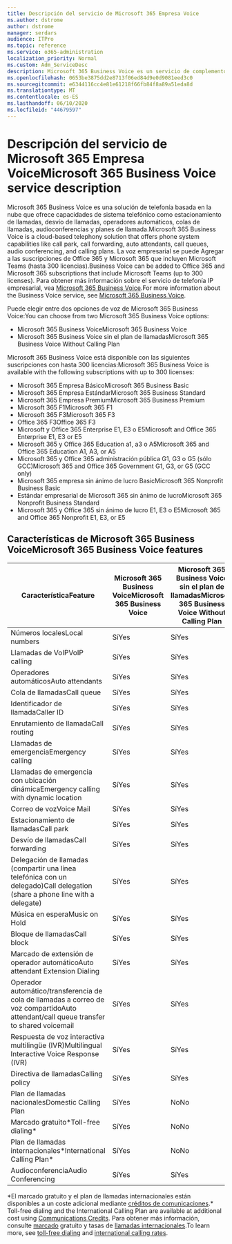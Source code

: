 ```yaml
---
title: Descripción del servicio de Microsoft 365 Empresa Voice
ms.author: dstrome
author: dstrome
manager: serdars
audience: ITPro
ms.topic: reference
ms.service: o365-administration
localization_priority: Normal
ms.custom: Adm_ServiceDesc
description: Microsoft 365 Business Voice es un servicio de complemento que le permite usar Microsoft Teams para llamadas telefónicas. Esto combina sistema telefónico, plan de llamadas nacionales, SMS y audioconferencia.
ms.openlocfilehash: 0653be3875dd2e8713f06ed84d9e0d9081eed3c0
ms.sourcegitcommit: e6344116cc4e81e61218f66fb84f8a89a51eda8d
ms.translationtype: MT
ms.contentlocale: es-ES
ms.lasthandoff: 06/10/2020
ms.locfileid: "44679597"
---
```

# <a name="microsoft-365-business-voice-service-description"></a><span data-ttu-id="ec083-104">Descripción del servicio de Microsoft 365 Empresa Voice</span><span class="sxs-lookup"><span data-stu-id="ec083-104">Microsoft 365 Business Voice service description</span></span>

<span data-ttu-id="ec083-105">Microsoft 365 Business Voice es una solución de telefonía basada en la nube que ofrece capacidades de sistema telefónico como estacionamiento de llamadas, desvío de llamadas, operadores automáticos, colas de llamadas, audioconferencias y planes de llamada.</span><span class="sxs-lookup"><span data-stu-id="ec083-105">Microsoft 365 Business Voice is a cloud-based telephony solution that offers phone system capabilities like call park, call forwarding, auto attendants, call queues, audio conferencing, and calling plans.</span></span> <span data-ttu-id="ec083-106">La voz empresarial se puede Agregar a las suscripciones de Office 365 y Microsoft 365 que incluyen Microsoft Teams (hasta 300 licencias).</span><span class="sxs-lookup"><span data-stu-id="ec083-106">Business Voice can be added to Office 365 and Microsoft 365 subscriptions that include Microsoft Teams (up to 300 licenses).</span></span> <span data-ttu-id="ec083-107">Para obtener más información sobre el servicio de telefonía IP empresarial, vea [Microsoft 365 Business Voice](https://docs.microsoft.com/MicrosoftTeams/business-voice/whats-business-voice).</span><span class="sxs-lookup"><span data-stu-id="ec083-107">For more information about the Business Voice service, see [Microsoft 365 Business Voice](https://docs.microsoft.com/MicrosoftTeams/business-voice/whats-business-voice).</span></span>

<span data-ttu-id="ec083-108">Puede elegir entre dos opciones de voz de Microsoft 365 Business Voice:</span><span class="sxs-lookup"><span data-stu-id="ec083-108">You can choose from two Microsoft 365 Business Voice options:</span></span>

- <span data-ttu-id="ec083-109">Microsoft 365 Business Voice</span><span class="sxs-lookup"><span data-stu-id="ec083-109">Microsoft 365 Business Voice</span></span>
- <span data-ttu-id="ec083-110">Microsoft 365 Business Voice sin el plan de llamadas</span><span class="sxs-lookup"><span data-stu-id="ec083-110">Microsoft 365 Business Voice Without Calling Plan</span></span>

<span data-ttu-id="ec083-111">Microsoft 365 Business Voice está disponible con las siguientes suscripciones con hasta 300 licencias:</span><span class="sxs-lookup"><span data-stu-id="ec083-111">Microsoft 365 Business Voice is available with the following subscriptions with up to 300 licenses:</span></span>

- <span data-ttu-id="ec083-112">Microsoft 365 Empresa Básico</span><span class="sxs-lookup"><span data-stu-id="ec083-112">Microsoft 365 Business Basic</span></span>
- <span data-ttu-id="ec083-113">Microsoft 365 Empresa Estándar</span><span class="sxs-lookup"><span data-stu-id="ec083-113">Microsoft 365 Business Standard</span></span>
- <span data-ttu-id="ec083-114">Microsoft 365 Empresa Premium</span><span class="sxs-lookup"><span data-stu-id="ec083-114">Microsoft 365 Business Premium</span></span>
- <span data-ttu-id="ec083-115">Microsoft 365 F1</span><span class="sxs-lookup"><span data-stu-id="ec083-115">Microsoft 365 F1</span></span>
- <span data-ttu-id="ec083-116">Microsoft 365 F3</span><span class="sxs-lookup"><span data-stu-id="ec083-116">Microsoft 365 F3</span></span>
- <span data-ttu-id="ec083-117">Office 365 F3</span><span class="sxs-lookup"><span data-stu-id="ec083-117">Office 365 F3</span></span>
- <span data-ttu-id="ec083-118">Microsoft y Office 365 Enterprise E1, E3 o E5</span><span class="sxs-lookup"><span data-stu-id="ec083-118">Microsoft and Office 365 Enterprise E1, E3 or E5</span></span>
- <span data-ttu-id="ec083-119">Microsoft 365 y Office 365 Education a1, a3 o A5</span><span class="sxs-lookup"><span data-stu-id="ec083-119">Microsoft 365 and Office 365 Education A1, A3, or A5</span></span>
- <span data-ttu-id="ec083-120">Microsoft 365 y Office 365 administración pública G1, G3 o G5 (sólo GCC)</span><span class="sxs-lookup"><span data-stu-id="ec083-120">Microsoft 365 and Office 365 Government G1, G3, or G5 (GCC only)</span></span>
- <span data-ttu-id="ec083-121">Microsoft 365 empresa sin ánimo de lucro Basic</span><span class="sxs-lookup"><span data-stu-id="ec083-121">Microsoft 365 Nonprofit Business Basic</span></span>
- <span data-ttu-id="ec083-122">Estándar empresarial de Microsoft 365 sin ánimo de lucro</span><span class="sxs-lookup"><span data-stu-id="ec083-122">Microsoft 365 Nonprofit Business Standard</span></span>
- <span data-ttu-id="ec083-123">Microsoft 365 y Office 365 sin ánimo de lucro E1, E3 o E5</span><span class="sxs-lookup"><span data-stu-id="ec083-123">Microsoft 365 and Office 365 Nonprofit E1, E3, or E5</span></span>

## <a name="microsoft-365-business-voice-features"></a><span data-ttu-id="ec083-124">Características de Microsoft 365 Business Voice</span><span class="sxs-lookup"><span data-stu-id="ec083-124">Microsoft 365 Business Voice features</span></span>

| <span data-ttu-id="ec083-125">**Característica**</span><span class="sxs-lookup"><span data-stu-id="ec083-125">**Feature**</span></span>                                            | <span data-ttu-id="ec083-126">**Microsoft 365 Business Voice**</span><span class="sxs-lookup"><span data-stu-id="ec083-126">**Microsoft 365 Business Voice**</span></span> | <span data-ttu-id="ec083-127">**Microsoft 365 Business Voice sin el plan de llamadas**</span><span class="sxs-lookup"><span data-stu-id="ec083-127">**Microsoft 365 Business Voice Without Calling Plan**</span></span> |
|--------------------------------------------------------|----------------------------------|-------------------------------------------------------|
| <span data-ttu-id="ec083-128">Números locales</span><span class="sxs-lookup"><span data-stu-id="ec083-128">Local numbers</span></span>                                          | <span data-ttu-id="ec083-129">Sí</span><span class="sxs-lookup"><span data-stu-id="ec083-129">Yes</span></span>                              | <span data-ttu-id="ec083-130">Sí</span><span class="sxs-lookup"><span data-stu-id="ec083-130">Yes</span></span>                                                   |
| <span data-ttu-id="ec083-131">Llamadas de VoIP</span><span class="sxs-lookup"><span data-stu-id="ec083-131">VoIP calling</span></span>                                           | <span data-ttu-id="ec083-132">Sí</span><span class="sxs-lookup"><span data-stu-id="ec083-132">Yes</span></span>                              | <span data-ttu-id="ec083-133">Sí</span><span class="sxs-lookup"><span data-stu-id="ec083-133">Yes</span></span>                                                   |
| <span data-ttu-id="ec083-134">Operadores automáticos</span><span class="sxs-lookup"><span data-stu-id="ec083-134">Auto attendants</span></span>                                        | <span data-ttu-id="ec083-135">Sí</span><span class="sxs-lookup"><span data-stu-id="ec083-135">Yes</span></span>                              | <span data-ttu-id="ec083-136">Sí</span><span class="sxs-lookup"><span data-stu-id="ec083-136">Yes</span></span>                                                   |
| <span data-ttu-id="ec083-137">Cola de llamadas</span><span class="sxs-lookup"><span data-stu-id="ec083-137">Call queue</span></span>                                             | <span data-ttu-id="ec083-138">Sí</span><span class="sxs-lookup"><span data-stu-id="ec083-138">Yes</span></span>                              | <span data-ttu-id="ec083-139">Sí</span><span class="sxs-lookup"><span data-stu-id="ec083-139">Yes</span></span>                                                   |
| <span data-ttu-id="ec083-140">Identificador de llamada</span><span class="sxs-lookup"><span data-stu-id="ec083-140">Caller ID</span></span>                                              | <span data-ttu-id="ec083-141">Sí</span><span class="sxs-lookup"><span data-stu-id="ec083-141">Yes</span></span>                              | <span data-ttu-id="ec083-142">Sí</span><span class="sxs-lookup"><span data-stu-id="ec083-142">Yes</span></span>                                                   |
| <span data-ttu-id="ec083-143">Enrutamiento de llamada</span><span class="sxs-lookup"><span data-stu-id="ec083-143">Call routing</span></span>                                           | <span data-ttu-id="ec083-144">Sí</span><span class="sxs-lookup"><span data-stu-id="ec083-144">Yes</span></span>                              | <span data-ttu-id="ec083-145">Sí</span><span class="sxs-lookup"><span data-stu-id="ec083-145">Yes</span></span>                                                   |
| <span data-ttu-id="ec083-146">Llamadas de emergencia</span><span class="sxs-lookup"><span data-stu-id="ec083-146">Emergency calling</span></span>                                      | <span data-ttu-id="ec083-147">Sí</span><span class="sxs-lookup"><span data-stu-id="ec083-147">Yes</span></span>                              | <span data-ttu-id="ec083-148">Sí</span><span class="sxs-lookup"><span data-stu-id="ec083-148">Yes</span></span>                                                   |
| <span data-ttu-id="ec083-149">Llamadas de emergencia con ubicación dinámica</span><span class="sxs-lookup"><span data-stu-id="ec083-149">Emergency calling with dynamic location</span></span>                | <span data-ttu-id="ec083-150">Sí</span><span class="sxs-lookup"><span data-stu-id="ec083-150">Yes</span></span>                              | <span data-ttu-id="ec083-151">Sí</span><span class="sxs-lookup"><span data-stu-id="ec083-151">Yes</span></span>                                                   |
| <span data-ttu-id="ec083-152">Correo de voz</span><span class="sxs-lookup"><span data-stu-id="ec083-152">Voice Mail</span></span>                                             | <span data-ttu-id="ec083-153">Sí</span><span class="sxs-lookup"><span data-stu-id="ec083-153">Yes</span></span>                              | <span data-ttu-id="ec083-154">Sí</span><span class="sxs-lookup"><span data-stu-id="ec083-154">Yes</span></span>                                                   |
| <span data-ttu-id="ec083-155">Estacionamiento de llamadas</span><span class="sxs-lookup"><span data-stu-id="ec083-155">Call park</span></span>                                              | <span data-ttu-id="ec083-156">Sí</span><span class="sxs-lookup"><span data-stu-id="ec083-156">Yes</span></span>                              | <span data-ttu-id="ec083-157">Sí</span><span class="sxs-lookup"><span data-stu-id="ec083-157">Yes</span></span>                                                   |
| <span data-ttu-id="ec083-158">Desvío de llamadas</span><span class="sxs-lookup"><span data-stu-id="ec083-158">Call forwarding</span></span>                                        | <span data-ttu-id="ec083-159">Sí</span><span class="sxs-lookup"><span data-stu-id="ec083-159">Yes</span></span>                              | <span data-ttu-id="ec083-160">Sí</span><span class="sxs-lookup"><span data-stu-id="ec083-160">Yes</span></span>                                                   |
| <span data-ttu-id="ec083-161">Delegación de llamadas (compartir una línea telefónica con un delegado)</span><span class="sxs-lookup"><span data-stu-id="ec083-161">Call delegation (share a phone line with a delegate)</span></span>   | <span data-ttu-id="ec083-162">Sí</span><span class="sxs-lookup"><span data-stu-id="ec083-162">Yes</span></span>                              | <span data-ttu-id="ec083-163">Sí</span><span class="sxs-lookup"><span data-stu-id="ec083-163">Yes</span></span>                                                   |
| <span data-ttu-id="ec083-164">Música en espera</span><span class="sxs-lookup"><span data-stu-id="ec083-164">Music on Hold</span></span>                                          | <span data-ttu-id="ec083-165">Sí</span><span class="sxs-lookup"><span data-stu-id="ec083-165">Yes</span></span>                              | <span data-ttu-id="ec083-166">Sí</span><span class="sxs-lookup"><span data-stu-id="ec083-166">Yes</span></span>                                                   |
| <span data-ttu-id="ec083-167">Bloque de llamadas</span><span class="sxs-lookup"><span data-stu-id="ec083-167">Call block</span></span>                                             | <span data-ttu-id="ec083-168">Sí</span><span class="sxs-lookup"><span data-stu-id="ec083-168">Yes</span></span>                              | <span data-ttu-id="ec083-169">Sí</span><span class="sxs-lookup"><span data-stu-id="ec083-169">Yes</span></span>                                                   |
| <span data-ttu-id="ec083-170">Marcado de extensión de operador automático</span><span class="sxs-lookup"><span data-stu-id="ec083-170">Auto attendant Extension Dialing</span></span>                       | <span data-ttu-id="ec083-171">Sí</span><span class="sxs-lookup"><span data-stu-id="ec083-171">Yes</span></span>                              | <span data-ttu-id="ec083-172">Sí</span><span class="sxs-lookup"><span data-stu-id="ec083-172">Yes</span></span>                                                   |
| <span data-ttu-id="ec083-173">Operador automático/transferencia de cola de llamadas a correo de voz compartido</span><span class="sxs-lookup"><span data-stu-id="ec083-173">Auto attendant/call queue transfer to shared voicemail</span></span> | <span data-ttu-id="ec083-174">Sí</span><span class="sxs-lookup"><span data-stu-id="ec083-174">Yes</span></span>                              | <span data-ttu-id="ec083-175">Sí</span><span class="sxs-lookup"><span data-stu-id="ec083-175">Yes</span></span>                                                   |
| <span data-ttu-id="ec083-176">Respuesta de voz interactiva multilingüe (IVR)</span><span class="sxs-lookup"><span data-stu-id="ec083-176">Multilingual Interactive Voice Response (IVR)</span></span>          | <span data-ttu-id="ec083-177">Sí</span><span class="sxs-lookup"><span data-stu-id="ec083-177">Yes</span></span>                              | <span data-ttu-id="ec083-178">Sí</span><span class="sxs-lookup"><span data-stu-id="ec083-178">Yes</span></span>                                                   |
| <span data-ttu-id="ec083-179">Directiva de llamadas</span><span class="sxs-lookup"><span data-stu-id="ec083-179">Calling policy</span></span>                                         | <span data-ttu-id="ec083-180">Sí</span><span class="sxs-lookup"><span data-stu-id="ec083-180">Yes</span></span>                              | <span data-ttu-id="ec083-181">Sí</span><span class="sxs-lookup"><span data-stu-id="ec083-181">Yes</span></span>                                                   |
| <span data-ttu-id="ec083-182">Plan de llamadas nacionales</span><span class="sxs-lookup"><span data-stu-id="ec083-182">Domestic Calling Plan</span></span>                                  | <span data-ttu-id="ec083-183">Sí</span><span class="sxs-lookup"><span data-stu-id="ec083-183">Yes</span></span>                              | <span data-ttu-id="ec083-184">No</span><span class="sxs-lookup"><span data-stu-id="ec083-184">No</span></span>                                                    |
| <span data-ttu-id="ec083-185">Marcado gratuito\*</span><span class="sxs-lookup"><span data-stu-id="ec083-185">Toll-free dialing\*</span></span>                                    | <span data-ttu-id="ec083-186">Sí</span><span class="sxs-lookup"><span data-stu-id="ec083-186">Yes</span></span>                              | <span data-ttu-id="ec083-187">No</span><span class="sxs-lookup"><span data-stu-id="ec083-187">No</span></span>                                                    |
| <span data-ttu-id="ec083-188">Plan de llamadas internacionales\*</span><span class="sxs-lookup"><span data-stu-id="ec083-188">International Calling Plan\*</span></span>                           | <span data-ttu-id="ec083-189">Sí</span><span class="sxs-lookup"><span data-stu-id="ec083-189">Yes</span></span>                              | <span data-ttu-id="ec083-190">No</span><span class="sxs-lookup"><span data-stu-id="ec083-190">No</span></span>                                                    |
| <span data-ttu-id="ec083-191">Audioconferencia</span><span class="sxs-lookup"><span data-stu-id="ec083-191">Audio Conferencing</span></span>                                     | <span data-ttu-id="ec083-192">Sí</span><span class="sxs-lookup"><span data-stu-id="ec083-192">Yes</span></span>                              | <span data-ttu-id="ec083-193">Sí</span><span class="sxs-lookup"><span data-stu-id="ec083-193">Yes</span></span>                                                   |
 
<span data-ttu-id="ec083-194">\*El marcado gratuito y el plan de llamadas internacionales están disponibles a un coste adicional mediante [créditos de comunicaciones](https://docs.microsoft.com/microsoftteams/what-are-communications-credits).</span><span class="sxs-lookup"><span data-stu-id="ec083-194">\* Toll-free dialing and the International Calling Plan are available at additional cost using [Communications Credits](https://docs.microsoft.com/microsoftteams/what-are-communications-credits).</span></span> <span data-ttu-id="ec083-195">Para obtener más información, consulte [marcado](https://docs.microsoft.com/microsoftteams/toll-free-dialing-limitations-and-restrictions) gratuito y tasas de [llamadas internacionales](https://www.microsoft.com/microsoft-365/microsoft-teams/voice-calling?rtc=1#ow-download-rates).</span><span class="sxs-lookup"><span data-stu-id="ec083-195">To learn more, see [toll-free dialing](https://docs.microsoft.com/microsoftteams/toll-free-dialing-limitations-and-restrictions) and [international calling rates](https://www.microsoft.com/microsoft-365/microsoft-teams/voice-calling?rtc=1#ow-download-rates).</span></span>
